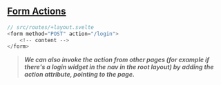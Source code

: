 ## [Form Actions](https://kit.svelte.dev/docs/form-actions)

```ts
// src/routes/+layout.svelte
<form method="POST" action="/login">
    <!-- content -->
</form>
```

> **_We can also invoke the action from other pages (for example if there's a login widget in the nav in the root layout) by adding the action attribute, pointing to the page._**
